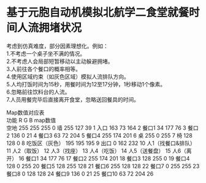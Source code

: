 # 基于元胞自动机模拟北航学二食堂就餐时间人流拥堵状况
考虑到仿真难度，部分因素理想化。例如：  
1.不考虑一个桌子坐不满的情况。  
2.不考虑人会局部短暂移动以主动躲避拥堵。  
3.人前往各个餐口的概率相等。  
4.使用区域约束（如灰色区域）模拟人流排队方向。  
5.人均打饭时间为15秒，用餐时间为12至17分钟，1秒移动1个像素。  
6.忽略前往饮料台的人流。   
7.人员用餐完毕后直接离开食堂，忽略送回餐具的时间。  

Map数值对应表  
功能	R	G	B	map数值  
空地	255	255	255	0
墙	255	127	39	1
入口	163	73	164	2
餐口1	34	177	76	3
餐口2	136	0	21	4
餐口3	63	72	204	5
餐口4	255	174	201	6
桌	255	0	255	7
椅	128	128	0	8
吃饭区（灰色）	195	195	195	9
出口	0	162	232	10
人1（找餐口&排队）				11
人2（取饭）				12
人3（找座）				13
人4（吃饭）				14
人5（送餐盘）				15
人6（离开）				16
餐口1	34	177	76	17
餐口2	255	174	201	18
餐口3	128	255	0	19
餐口4	128	0	255	20
餐口5	128	255	128	21
餐口6	255	128	128	22
餐口7	0	255	255	23
餐口8	0	128	128	24
餐口9	136	0	21	25
餐口10	63	72	204	26

